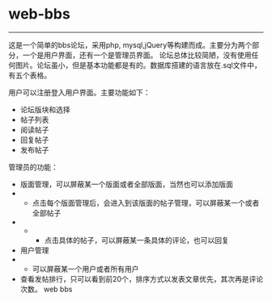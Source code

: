 # web-bbs
***
这是一个简单的bbs论坛，采用php, mysql,jQuery等构建而成。主要分为两个部分，一个是用户界面，还有一个是管理员界面。
论坛总体比较简陋，没有使用任何图片。论坛虽小，但是基本功能都是有的。数据库搭建的语言放在.sql文件中，有五个表格。

用户可以注册登入用户界面。主要功能如下：
+ 论坛版块和选择
+ 帖子列表
+ 阅读帖子
+ 回复帖子
+ 发布帖子

管理员的功能：
+ 版面管理，可以屏蔽某一个版面或者全部版面，当然也可以添加版面
+ + 点击每个版面管理后，会进入到该版面的帖子管理，可以屏蔽某一个或者全部帖子
+ + + 点击具体的帖子，可以屏蔽某一条具体的评论，也可以回复
+ 用户管理
+ + 可以屏蔽某一个用户或者所有用户
+ 查看发帖排行，只可以看到前20个，排序方式以发表文章优先，其次再是评论次数。
web bbs
